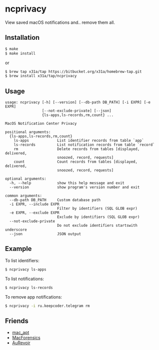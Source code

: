 # ncprivacy

View saved macOS notifications and.. remove them all.

## Installation
```sh
$ make
$ make install
```
or
```sh
$ brew tap x31a/tap https://bitbucket.org/x31a/homebrew-tap.git
$ brew install x31a/tap/ncprivacy
```

## Usage
```text
usage: ncprivacy [-h] [--version] [--db-path DB_PATH] [-i EXPR] [-e EXPR]
                 [--not-exclude-private] [--json]
                 {ls-apps,ls-records,rm,count} ...

MacOS Notification Center Privacy

positional arguments:
  {ls-apps,ls-records,rm,count}
    ls-apps             List identifier records from table `app`
    ls-records          List notification records from table `record`
    rm                  Delete records from tables [displayed, delivered,
                        snoozed, record, requests]
    count               Count records from tables [displayed, delivered,
                        snoozed, record, requests]

optional arguments:
  -h, --help            show this help message and exit
  --version             show program's version number and exit

common arguments:
  --db-path DB_PATH     Custom database path
  -i EXPR, --include EXPR
                        Filter by identifiers (SQL GLOB expr)
  -e EXPR, --exclude EXPR
                        Exclude by identifiers (SQL GLOB expr)
  --not-exclude-private
                        Do not exclude identifiers startswith underscore
  --json                JSON output
```

## Example

To list identifiers:
```sh
$ ncprivacy ls-apps
```

To list notifications:
```sh
$ ncprivacy ls-records
```

To remove app notifications:
```sh
$ ncprivacy -i ru.keepcoder.telegram rm
```

## Friends
+ [mac_apt](https://github.com/ydkhatri/mac_apt)
+ [MacForensics](https://github.com/ydkhatri/MacForensics)
+ [AuRevoir](https://github.com/objective-see/AuRevoir)
